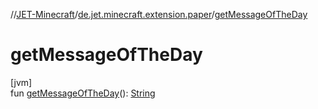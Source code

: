 //[JET-Minecraft](../../index.md)/[de.jet.minecraft.extension.paper](index.md)/[getMessageOfTheDay](get-message-of-the-day.md)

# getMessageOfTheDay

[jvm]\
fun [getMessageOfTheDay](get-message-of-the-day.md)(): [String](https://kotlinlang.org/api/latest/jvm/stdlib/kotlin/-string/index.html)

